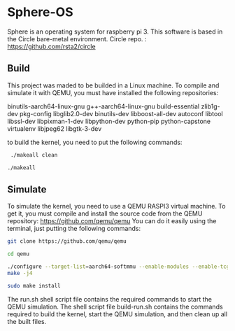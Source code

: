 # Sphere-OS
Sphere is an operating system for raspberry pi 3.
This software is based in the Circle bare-metal environment.
Circle repo. : https://github.com/rsta2/circle

## Build
This project was maded to be builded in a Linux machine.
To compile and simulate it with QEMU, you must have installed the following repositories:

binutils-aarch64-linux-gnu
g++-aarch64-linux-gnu 
build-essential 
zlib1g-dev 
pkg-config 
libglib2.0-dev 
binutils-dev 
libboost-all-dev 
autoconf 
libtool 
libssl-dev 
libpixman-1-dev 
libpython-dev 
python-pip 
python-capstone 
virtualenv 
libjpeg62 
libgtk-3-dev

to build the kernel, you need to put the following commands:

```sh
 ./makeall clean
```
```sh
./makeall
```

## Simulate
To simulate the kernel, you need to use a QEMU RASPI3 virtual machine. To get it, you must compile and install the source code from the QEMU repository: https://github.com/qemu/qemu
You can do it easily using the terminal, just putting the following commands:

```sh
git clone https://github.com/qemu/qemu
```

```sh
cd qemu
```
```sh
./configure --target-list=aarch64-softmmu --enable-modules --enable-tcg-interpreter --enable-debug-tcg --python=/usr/bin/python2.7
make -j4
```
```sh
sudo make install
```
The run.sh shell script file contains the required commands to start the QEMU simulation.
The shell script file build-run.sh contains the commands required to build the kernel, start the QEMU simulation, and then clean up all the built files.

